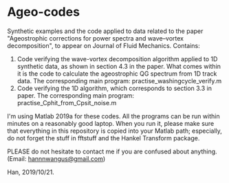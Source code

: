# Ageo-codes
Synthetic examples and the code applied to data related to the paper "Ageostrophic corrections for power spectra and wave–vortex decomposition", to appear on Journal of Fluid Mechanics. 
Contains: 
1) Code verifying the wave-vortex decomposition algorithm applied to 1D synthetic data, as shown in section 4.3 in the paper. What comes within it is the code to calculate the ageostrophic QG spectrum from 1D track data. 
The corresponding main program: practise_washingcycle_verify.m
2) Code verifying the 1D algorithm, which corresponds to section 3.3 in paper.
The corresponding main program: practise_Cphit_from_Cpsit_noise.m

I'm using Matlab 2019a for these codes. All the programs can be run within minutes on a reasonably good laptop. When you run it, please make sure that everything in this repository is copied into your Matlab path; especially, do not forget the stuff in fftstuff and the Hankel Transform package. 

PLEASE do not hesitate to contact me if you are confused about anything. (Email: hannnwangus@gmail.com)

Han, 2019/10/21.


